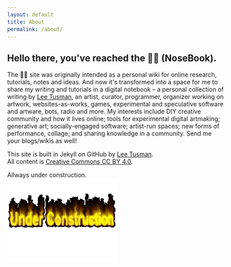 ```yaml
---
layout: default
title: About
permalink: /about/
---
```

## Hello there, you've reached the 👃📓 (NoseBook).

The 👃📓 site was originally intended as a personal wiki for online research, tutorials, notes and ideas. And now it's transformed into a space for me to share my writing and tutorials in a digital notebook – a personal collection of writing by [Lee Tusman](http://leetusman.com), an artist, curator, programmer, organizer working on artwork, websites-as-works, games, experimental and speculative software and artware, bots, radio and more. My interests include DIY creative community and how it lives online; tools for experimental digital artmaking; generative art; socially-engaged software; artist-run spaces; new forms of performance, collage; and sharing knowledge in a community. Send me your blogs/wikis as well!

This site is built in Jekyll on GitHub by [Lee Tusman](http://leetusman.com).  
All content is [Creative Commons CC BY 4.0](https://creativecommons.org/licenses/by/4.0/).


Allways under construction.  
![under construction gif](/images/construction.gif)
